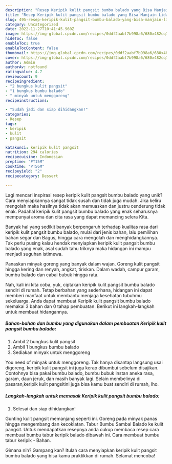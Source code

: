 ```yaml
---
description: "Resep Keripik kulit pangsit bumbu balado yang Bisa Manjain Lidah"
title: "Resep Keripik kulit pangsit bumbu balado yang Bisa Manjain Lidah"
slug: 495-resep-keripik-kulit-pangsit-bumbu-balado-yang-bisa-manjain-lidah
category: Uncategorized
date: 2022-11-27T10:41:45.960Z
image: https://img-global.cpcdn.com/recipes/0ddf2aabf7b998a6/680x482cq70/keripik-kulit-pangsit-bumbu-balado-foto-resep-utama.jpg
hideToc: false
enableToc: true
enableTocContent: false
thumbnail: https://img-global.cpcdn.com/recipes/0ddf2aabf7b998a6/680x482cq70/keripik-kulit-pangsit-bumbu-balado-foto-resep-utama.jpg
cover: https://img-global.cpcdn.com/recipes/0ddf2aabf7b998a6/680x482cq70/keripik-kulit-pangsit-bumbu-balado-foto-resep-utama.jpg
author: Admin
authorAv: notfound
ratingvalue: 4.7
reviewcount: 9
recipeingredient:
- "2 bungkus kulit pangsit"
- "1 bungkus bumbu balado"
- " minyak untuk menggoreng"
recipeinstructions:

- "Sudah jadi dan siap dihidangkan!"
categories:
- Resep
tags:
- keripik
- kulit
- pangsit

katakunci: keripik kulit pangsit 
nutrition: 294 calories
recipecuisine: Indonesian
preptime: "PT15M"
cooktime: "PT56M"
recipeyield: "2"
recipecategory: Dessert

---
```





Lagi mencari inspirasi resep keripik kulit pangsit bumbu balado yang unik? Cara menyiapkannya sangat tidak susah dan tidak juga mudah. Jika keliru mengolah maka hasilnya tidak akan memuaskan dan justru cenderung tidak enak. Padahal keripik kulit pangsit bumbu balado yang enak seharusnya mempunyai aroma dan cita rasa yang dapat memancing selera Kita.





Banyak hal yang sedikit banyak berpengaruh terhadap kualitas rasa dari keripik kulit pangsit bumbu balado, mulai dari jenis bahan, lalu pemilihan bahan segar dan Bagus, hingga cara mengolah dan menghidangkannya. Tak perlu pusing kalau hendak menyiapkan keripik kulit pangsit bumbu balado yang enak,      asal sudah tahu triknya maka hidangan ini mampu menjadi suguhan istimewa.














Panaskan minyak goreng yang banyak dalam wajan. Goreng kulit pangsit hingga kering dan renyah, angkat, tiriskan. Dalam wadah, campur garam, bumbu balado dan cabai bubuk hingga rata.






Nah, kali ini kita coba, yuk, ciptakan keripik kulit pangsit bumbu balado sendiri di rumah. Tetap berbahan yang sederhana, hidangan ini dapat memberi manfaat untuk membantu menjaga kesehatan tubuhmu sekeluarga. Anda dapat membuat Keripik kulit pangsit bumbu balado memakai 3 bahan dan 0 tahap pembuatan. Berikut ini langkah-langkah untuk membuat hidangannya.

<!--inarticleads1-->

##### Bahan-bahan dan bumbu yang digunakan dalam pembuatan Keripik kulit pangsit bumbu balado:

1. Ambil 2 bungkus kulit pangsit
1. Ambil 1 bungkus bumbu balado
1. Sediakan  minyak untuk menggoreng


You need of minyak untuk menggoreng. Tak hanya disantap langsung usai digoreng, keripik kulit pangsit ini juga kerap dibumbui sebelum disajikan. Contohnya bisa pakai bumbu balado, bumbu bubuk instan aneka rasa, garam, daun jeruk, dan masih banyak lagi. Selain membelinya di pasaran,keripik kulit pangsitini juga bisa kamu buat sendiri di rumah, lho. 

<!--inarticleads2-->

##### Langkah-langkah untuk memasak Keripik kulit pangsit bumbu balado:


1. Selesai dan siap dihidangkan!

Gunting kulit pangsit memanjang seperti ini. Goreng pada minyak panas hingga mengembang dan kecoklatan. Tabur Bumbu Sambal Balado ke kulit pangsit. Untuk mendapatkan resepnya anda cukup membaca resep cara membuat bumbu tabur keripik balado dibawah ini. Cara membuat bumbu tabur keripik - Bahan. 

Gimana nih? Gampang kan? Itulah cara menyiapkan keripik kulit pangsit bumbu balado yang bisa kamu praktikkan di rumah. Selamat mencoba!
